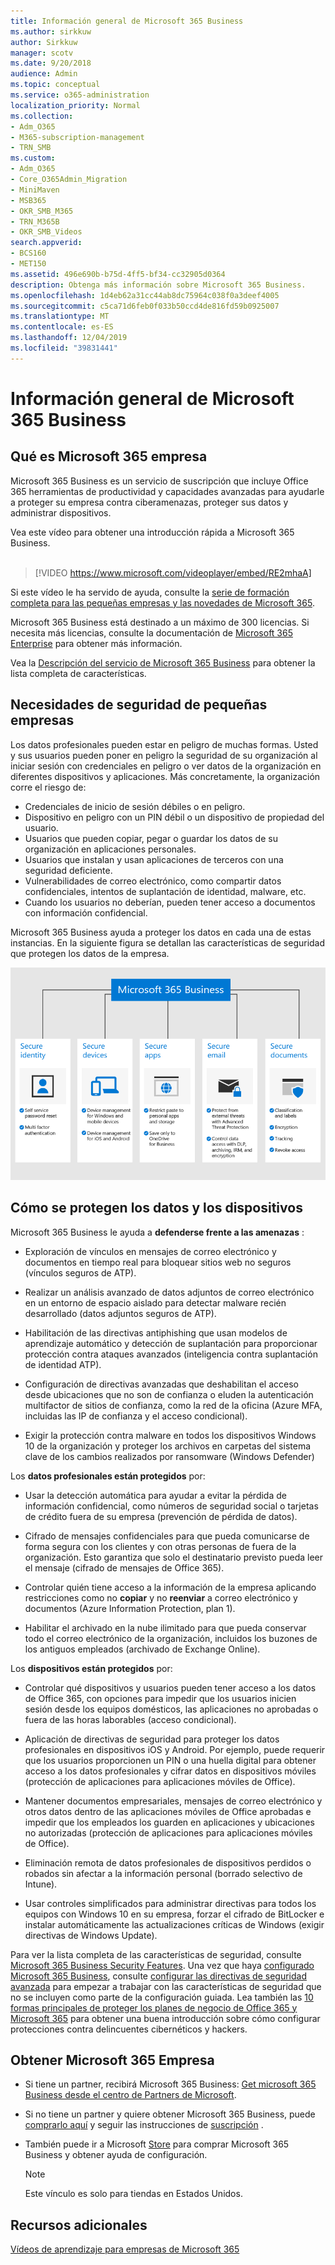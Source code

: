 ```yaml
---
title: Información general de Microsoft 365 Business
ms.author: sirkkuw
author: Sirkkuw
manager: scotv
ms.date: 9/20/2018
audience: Admin
ms.topic: conceptual
ms.service: o365-administration
localization_priority: Normal
ms.collection:
- Adm_O365
- M365-subscription-management
- TRN_SMB
ms.custom:
- Adm_O365
- Core_O365Admin_Migration
- MiniMaven
- MSB365
- OKR_SMB_M365
- TRN_M365B
- OKR_SMB_Videos
search.appverid:
- BCS160
- MET150
ms.assetid: 496e690b-b75d-4ff5-bf34-cc32905d0364
description: Obtenga más información sobre Microsoft 365 Business.
ms.openlocfilehash: 1d4eb62a31cc44ab8dc75964c038f0a3deef4005
ms.sourcegitcommit: c5ca71d6feb0f033b50ccd4de816fd59b0925007
ms.translationtype: MT
ms.contentlocale: es-ES
ms.lasthandoff: 12/04/2019
ms.locfileid: "39831441"
---
```

# <a name="overview-of-microsoft-365-business"></a>Información general de Microsoft 365 Business

## <a name="what-is-microsoft-365-business"></a>Qué es Microsoft 365 empresa

Microsoft 365 Business es un servicio de suscripción que incluye Office 365 herramientas de productividad y capacidades avanzadas para ayudarle a proteger su empresa contra ciberamenazas, proteger sus datos y administrar dispositivos.

Vea este vídeo para obtener una introducción rápida a Microsoft 365 Business.<br><br>

> [!VIDEO https://www.microsoft.com/videoplayer/embed/RE2mhaA] 
  
Si este vídeo le ha servido de ayuda, consulte la [serie de formación completa para las pequeñas empresas y las novedades de Microsoft 365](https://support.office.com/article/6ab4bbcd-79cf-4000-a0bd-d42ce4d12816). 

Microsoft 365 Business está destinado a un máximo de 300 licencias. Si necesita más licencias, consulte la documentación de [Microsoft 365 Enterprise](https://go.microsoft.com/fwlink/p/?linkid=860986) para obtener más información.

Vea la [Descripción del servicio de Microsoft 365 Business](https://docs.microsoft.com/office365/servicedescriptions/microsoft-365-service-descriptions/microsoft-365-business-service-description) para obtener la lista completa de características.
  
## <a name="small-business-security-needs"></a>Necesidades de seguridad de pequeñas empresas

Los datos profesionales pueden estar en peligro de muchas formas. Usted y sus usuarios pueden poner en peligro la seguridad de su organización al iniciar sesión con credenciales en peligro o ver datos de la organización en diferentes dispositivos y aplicaciones. Más concretamente, la organización corre el riesgo de:

- Credenciales de inicio de sesión débiles o en peligro.
- Dispositivo en peligro con un PIN débil o un dispositivo de propiedad del usuario.
- Usuarios que pueden copiar, pegar o guardar los datos de su organización en aplicaciones personales.
- Usuarios que instalan y usan aplicaciones de terceros con una seguridad deficiente.
- Vulnerabilidades de correo electrónico, como compartir datos confidenciales, intentos de suplantación de identidad, malware, etc.
- Cuando los usuarios no deberían, pueden tener acceso a documentos con información confidencial.

Microsoft 365 Business ayuda a proteger los datos en cada una de estas instancias. En la siguiente figura se detallan las características de seguridad que protegen los datos de la empresa.

![Una figura que muestra cómo M365B protege su negocio.](media/m365businessvalueadd.png)

## <a name="how-your-data-and-devices-are-protected"></a>Cómo se protegen los datos y los dispositivos

Microsoft 365 Business le ayuda a **defenderse frente a las amenazas** :

- Exploración de vínculos en mensajes de correo electrónico y documentos en tiempo real para bloquear sitios web no seguros (vínculos seguros de ATP).

- Realizar un análisis avanzado de datos adjuntos de correo electrónico en un entorno de espacio aislado para detectar malware recién desarrollado (datos adjuntos seguros de ATP). 

- Habilitación de las directivas antiphishing que usan modelos de aprendizaje automático y detección de suplantación para proporcionar protección contra ataques avanzados (inteligencia contra suplantación de identidad ATP). 

- Configuración de directivas avanzadas que deshabilitan el acceso desde ubicaciones que no son de confianza o eluden la autenticación multifactor de sitios de confianza, como la red de la oficina (Azure MFA, incluidas las IP de confianza y el acceso condicional). 

- Exigir la protección contra malware en todos los dispositivos Windows 10 de la organización y proteger los archivos en carpetas del sistema clave de los cambios realizados por ransomware (Windows Defender)

Los **datos profesionales están protegidos** por:

- Usar la detección automática para ayudar a evitar la pérdida de información confidencial, como números de seguridad social o tarjetas de crédito fuera de su empresa (prevención de pérdida de datos). 

- Cifrado de mensajes confidenciales para que pueda comunicarse de forma segura con los clientes y con otras personas de fuera de la organización. Esto garantiza que solo el destinatario previsto pueda leer el mensaje (cifrado de mensajes de Office 365).

- Controlar quién tiene acceso a la información de la empresa aplicando restricciones como no **copiar** y no **reenviar** a correo electrónico y documentos (Azure Information Protection, plan 1).

- Habilitar el archivado en la nube ilimitado para que pueda conservar todo el correo electrónico de la organización, incluidos los buzones de los antiguos empleados (archivado de Exchange Online).

Los **dispositivos están protegidos** por:

- Controlar qué dispositivos y usuarios pueden tener acceso a los datos de Office 365, con opciones para impedir que los usuarios inicien sesión desde los equipos domésticos, las aplicaciones no aprobadas o fuera de las horas laborables (acceso condicional).

- Aplicación de directivas de seguridad para proteger los datos profesionales en dispositivos iOS y Android. Por ejemplo, puede requerir que los usuarios proporcionen un PIN o una huella digital para obtener acceso a los datos profesionales y cifrar datos en dispositivos móviles (protección de aplicaciones para aplicaciones móviles de Office).

- Mantener documentos empresariales, mensajes de correo electrónico y otros datos dentro de las aplicaciones móviles de Office aprobadas e impedir que los empleados los guarden en aplicaciones y ubicaciones no autorizadas (protección de aplicaciones para aplicaciones móviles de Office).

- Eliminación remota de datos profesionales de dispositivos perdidos o robados sin afectar a la información personal (borrado selectivo de Intune).

- Usar controles simplificados para administrar directivas para todos los equipos con Windows 10 en su empresa, forzar el cifrado de BitLocker e instalar automáticamente las actualizaciones críticas de Windows (exigir directivas de Windows Update).

Para ver la lista completa de las características de seguridad, consulte [Microsoft 365 Business Security Features](security-features.md). Una vez que haya [configurado Microsoft 365 Business](set-up.md), consulte [configurar las directivas de seguridad avanzada](set-up-advanced-security.md) para empezar a trabajar con las características de seguridad que no se incluyen como parte de la configuración guiada. Lea también las [10 formas principales de proteger los planes de negocio de Office 365 y Microsoft 365](https://docs.microsoft.com/office365/admin/security-and-compliance/secure-your-business-data) para obtener una buena introducción sobre cómo configurar protecciones contra delincuentes cibernéticos y hackers.

## <a name="get-microsoft-365-business"></a>Obtener Microsoft 365 Empresa

- Si tiene un partner, recibirá Microsoft 365 Business: [Get microsoft 365 Business desde el centro de Partners de Microsoft](get-microsoft-365-business.md#get-microsoft-365-business-from-microsoft-partner-center).

- Si no tiene un partner y quiere obtener Microsoft 365 Business, puede [comprarlo aquí](https://www.microsoft.com/microsoft-365/business) y seguir las instrucciones de [suscripción](sign-up.md) .

- También puede ir a Microsoft [Store](https://www.microsoft.com/en-us/store/locations/find-a-store?icid=gm_fy18_hol_bopis_feature3&CustomerIntent=Consumer) para comprar Microsoft 365 Business y obtener ayuda de configuración.

    > [!NOTE]
    > Este vínculo es solo para tiendas en Estados Unidos.

## <a name="see-also"></a>Recursos adicionales

[Vídeos de aprendizaje para empresas de Microsoft 365](https://support.office.com/article/6ab4bbcd-79cf-4000-a0bd-d42ce4d12816)
